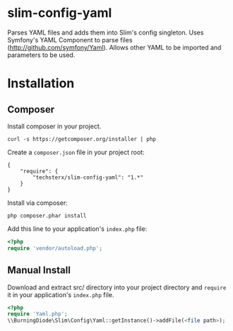 slim-config-yaml
================

Parses YAML files and adds them into Slim's config singleton.
Uses Symfony's YAML Component to parse files (http://github.com/symfony/Yaml).
Allows other YAML to be imported and parameters to be used.

Installation
============

Composer
--------

Install composer in your project.
```
curl -s https://getcomposer.org/installer | php
```
Create a ```composer.json``` file in your project root:
```
{
	"require": {
		"techsterx/slim-config-yaml": "1.*"
	}
}
```
Install via composer:
```
php composer.phar install
```
Add this line to your application's ```index.php``` file:
```php
<?php
require 'vendor/autoload.php';
```

Manual Install
--------------

Download and extract src/ directory into your project directory and ```require``` it in your
application's ```index.php``` file.
```php
<?php
require 'Yaml.php';
\\BurningDiode\Slim\Config\Yaml::getInstance()->addFile(<file path>);
```

